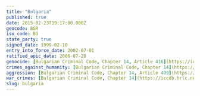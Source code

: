 ```yaml
---
title: "Bulgaria"
published: true
date: 2015-02-23T19:17:00.000Z
geocode: BGR
iso_code: BG
state_party: true
signed_date: 1999-02-10
entry_into_force_date: 2002-07-01
ratified_apic_date: 2006-07-28
genocide: [Bulgarian Criminal Code, Chapter 14, Article 416](https://iccdb.hrlc.net/data/doc/172/keyword/46/)
crimes_against_humanity: [Bulgarian Criminal Code, Chapter 14](https://iccdb.hrlc.net/data/doc/172/keyword/13/)
aggression: [Bulgarian Criminal Code, Chapter 14, Article 409](https://iccdb.hrlc.net/data/doc/172/keyword/1/)
war_crimes: [Bulgarian Criminal Code, Chapter 14](https://iccdb.hrlc.net/data/doc/172/keyword/145/)
slug: bulgaria
---
```

